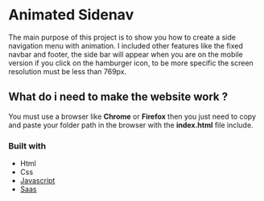 # Animated Sidenav

The main purpose of this project is to show you how to create a side navigation menu with animation. 
I included other features like the fixed navbar and footer, the side bar will appear when you are on the mobile version if you click on the hamburger icon, to be more specific the screen resolution must be less than 769px.

## What do i need to make the website work ?

You must use a browser like **Chrome** or **Firefox** then you just need to copy and paste your folder path in the browser with the **index.html** file include.

### Built with
* Html
* Css
* [Javascript](https://www.javascript.com/)
* [Saas](https://sass-lang.com/)
